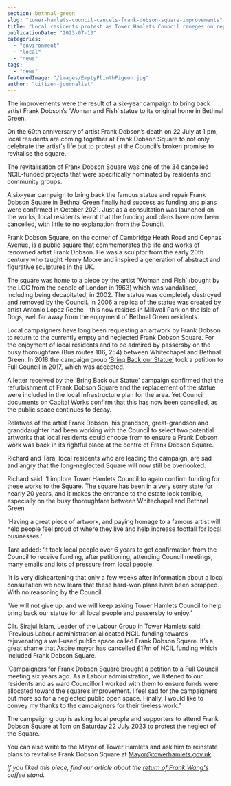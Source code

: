 ```yaml
---
section: bethnal-green
slug: "tower-hamlets-council-cancels-frank-dobson-square-improvements"
title: "Local residents protest as Tower Hamlets Council reneges on repairs to Frank Dobson Square"
publicationDate: "2023-07-13"
categories: 
  - "environment"
  - "local"
  - "news"
tags: 
  - "news"
featuredImage: "/images/EmptyPlinthPigeon.jpg"
author: "citizen-journalist"
---
```


The improvements were the result of a six-year campaign to bring back artist Frank Dobson’s ‘Woman and Fish’ statue to its original home in Bethnal Green.

On the 60th anniversary of artist Frank Dobson’s death on 22 July at 1 pm, local residents are coming together at Frank Dobson Square to not only celebrate the artist's life but to protest at the Council’s broken promise to revitalise the square.

The revitalisation of Frank Dobson Square was one of the 34 cancelled NCIL-funded projects that were specifically nominated by residents and community groups.

A six-year campaign to bring back the famous statue and repair Frank Dobson Square in Bethnal Green finally had success as funding and plans were confirmed in October 2021. Just as a consultation was launched on the works, local residents learnt that the funding and plans have now been cancelled, with little to no explanation from the Council.

Frank Dobson Square, on the corner of Cambridge Heath Road and Cephas Avenue, is a public square that commemorates the life and works of renowned artist Frank Dobson. He was a sculptor from the early 20th century who taught Henry Moore and inspired a generation of abstract and figurative sculptures in the UK.

The square was home to a piece by the artist ‘Woman and Fish’ (bought by the LCC from the people of London in 1963) which was vandalised, including being decapitated, in 2002. The statue was completely destroyed and removed by the Council. In 2006 a replica of the statue was created by artist Antonio Lopez Reche - this now resides in Millwall Park on the Isle of Dogs, well far away from the enjoyment of Bethnal Green residents.

Local campaigners have long been requesting an artwork by Frank Dobson to return to the currently empty and neglected Frank Dobson Square. For the enjoyment of local residents and to be admired by passersby on the busy thoroughfare (Bus routes 106, 254) between Whitechapel and Bethnal Green. In 2018 the campaign group [‘Bring Back our Statue’](https://bethnalgreenlondon.co.uk/frank-dobson-square-woman-fish-replacement/) took a petition to Full Council in 2017, which was accepted.

A letter received by the ‘Bring Back our Statue’ campaign confirmed that the refurbishment of Frank Dobson Square and the replacement of the statue were included in the local infrastructure plan for the area. Yet Council documents on Capital Works confirm that this has now been cancelled, as the public space continues to decay. 

Relatives of the artist Frank Dobson, his grandson, great-grandson and granddaughter had been working with the Council to select two potential artworks that local residents could choose from to ensure a Frank Dobson work was back in its rightful place at the centre of Frank Dobson Square.

Richard and Tara, local residents who are leading the campaign, are sad and angry that the long-neglected Square will now still be overlooked.

Richard said: ‘I implore Tower Hamlets Council to again confirm funding for these works to the Square. The square has been in a very sorry state for nearly 20 years, and it makes the entrance to the estate look terrible, especially on the busy thoroughfare between Whitechapel and Bethnal Green. 

‘Having a great piece of artwork, and paying homage to a famous artist will help people feel proud of where they live and help increase footfall for local businesses.’

Tara added: ‘It took local people over 6 years to get confirmation from the Council to receive funding, after petitioning, attending Council meetings, many emails and lots of pressure from local people. 

‘It is very disheartening that only a few weeks after information about a local consultation we now learn that these hard-won plans have been scrapped. With no reasoning by the Council. 

‘We will not give up, and we will keep asking Tower Hamlets Council to help bring back our statue for all local people and passersby to enjoy.’

Cllr. Sirajul Islam, Leader of the Labour Group in Tower Hamlets said: ‘Previous Labour administration allocated NCIL funding towards rejuvenating a well-used public space called Frank Dobson Square. It’s a great shame that Aspire mayor has cancelled £17m of NCIL funding which included Frank Dobson Square. 

‘Campaigners for Frank Dobson Square brought a petition to a Full Council meeting six years ago. As a Labour administration, we listened to our residents and as ward Councillor I worked with them to ensure funds were allocated toward the square’s improvement. I feel sad for the campaigners but more so for a neglected public open space. Finally, I would like to convey my thanks to the campaigners for their tireless work.”

The campaign group is asking local people and supporters to attend Frank Dobson Square at 1pm on Saturday 22 July 2023 to protest the neglect of the Square.

You can also write to the Mayor of Tower Hamlets and ask him to reinstate plans to revitalise Frank Dobson Square at Mayor@towerhamlets.gov.uk.

_If you liked this piece, find our article about the [return of Frank Wang's](https://bethnalgreenlondon.co.uk/frank-wang-coffee-stand-returns/) coffee stand._
